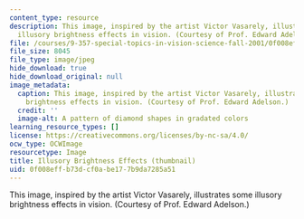 ```yaml
---
content_type: resource
description: This image, inspired by the artist Victor Vasarely, illustrates some
  illusory brightness effects in vision. (Courtesy of Prof. Edward Adelson.)
file: /courses/9-357-special-topics-in-vision-science-fall-2001/0f008effb73dcf0abe177b9da7285a51_9-357f01-th.jpg
file_size: 8045
file_type: image/jpeg
hide_download: true
hide_download_original: null
image_metadata:
  caption: This image, inspired by the artist Victor Vasarely, illustrates some illusory
    brightness effects in vision. (Courtesy of Prof. Edward Adelson.)
  credit: ''
  image-alt: A pattern of diamond shapes in gradated colors
learning_resource_types: []
license: https://creativecommons.org/licenses/by-nc-sa/4.0/
ocw_type: OCWImage
resourcetype: Image
title: Illusory Brightness Effects (thumbnail)
uid: 0f008eff-b73d-cf0a-be17-7b9da7285a51
---
```

This image, inspired by the artist Victor Vasarely, illustrates some illusory brightness effects in vision. (Courtesy of Prof. Edward Adelson.)